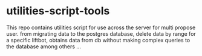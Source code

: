 # utilities-script-tools
This repo contains utilities script for use across the server for multi propose user. from migrating data to the postgres database, delete data by range for a specific liftbot, obtains data from db without making complex queries to the database among others ...
